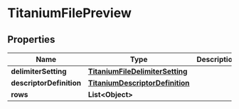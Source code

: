 

# TitaniumFilePreview


## Properties

| Name | Type | Description | Notes |
|------------ | ------------- | ------------- | -------------|
|**delimiterSetting** | [**TitaniumFileDelimiterSetting**](TitaniumFileDelimiterSetting.md) |  |  [optional] |
|**descriptorDefinition** | [**TitaniumDescriptorDefinition**](TitaniumDescriptorDefinition.md) |  |  [optional] |
|**rows** | **List&lt;Object&gt;** |  |  [optional] |



